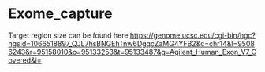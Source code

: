 # Exome_capture

Target region size can be found here https://genome.ucsc.edu/cgi-bin/hgc?hgsid=1066518897_QJL7hsBNGEhTnw6DgqcZaMG4YFB2&c=chr14&l=95086243&r=95158010&o=95133253&t=95133487&g=Agilent_Human_Exon_V7_Covered&i=
